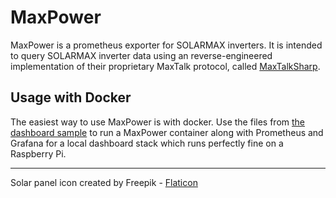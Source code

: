 # MaxPower

MaxPower is a prometheus exporter for SOLARMAX inverters. It is intended to query SOLARMAX inverter data using an reverse-engineered implementation of their proprietary MaxTalk protocol, called [MaxTalkSharp](/MaxTalkSharp).

## Usage with Docker

The easiest way to use MaxPower is with docker. Use the files from [the dashboard sample](usage-with-docker-compose) to run a MaxPower container along with Prometheus and Grafana for a local dashboard stack which runs perfectly fine on a Raspberry Pi.

---

Solar panel icon created by Freepik - [Flaticon](https://www.flaticon.com/free-icons/solar-panel)